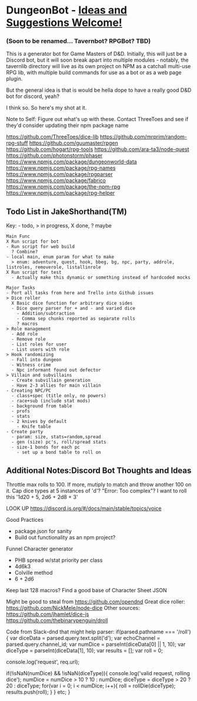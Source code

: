 # DungeonBot - [Ideas and Suggestions Welcome!](https://github.com/JakeRunsDnD/dungeonbot/issues)
### (Soon to be renamed... Tavernbot? RPGBot? TBD)

This is a generator bot for Game Masters of D&D. Initially, this will just be a
Discord bot, but it will soon break apart into multiple modules - notably,
the tavernlib directory will live as its own project on NPM as a catchall
multi-use RPG lib, with multiple build commands for use as a bot or as
a web page plugin.

But the general idea is that is would be hella dope to have a really good D&D bot for discord, yeah?

I think so. So here's my shot at it.

Note to Self: Figure out what's up with these. Contact ThreeToes and see
if they'd consider updating their npm package name

https://github.com/ThreeToes/dice-lib
https://github.com/mrprim/random-rpg-stuff
https://github.com/guumaster/rpgen
https://github.com/hogart/rpg-tools
https://github.com/ara-ta3/node-quest
https://github.com/photonstorm/phaser
https://www.npmjs.com/package/dungeonworld-data
https://www.npmjs.com/package/rpg-names
https://www.npmjs.com/package/rpgparser
https://www.npmjs.com/package/fabrico
https://www.npmjs.com/package/the-npm-rpg
https://www.npmjs.com/package/rpg-helper

## Todo List in JakeShorthand(TM)

Key: - todo, > in progress, X done, ? maybe

```
Main Func
X Run script for bot
- Run script for web build
  ? Combine?
- local main, enum param for what to make
  > enum: adventure, quest, hook, bbeg, bg, npc, party, addrole, listroles, removerole, listallinrole
X Run script for test
  - Actually make this dynamic or something instead of hardcoded mocks

Major Tasks
- Port all tasks from here and Trello into Github issues
> Dice roller
  X Basic dice function for arbitrary dice sides
  - Dice query parser for + and - and varied dice
    - Addition/subtraction
    - Comma sep chunks reported as separate rolls
    ? macros
> Role management
  - Add role
  - Remove role
  - List roles for user
  - List users with role
> Hook randomizing
  - Fall into dungeon
  - Witness crime
  - Npc informant found out defector
> Villain and subvillains
  - Create subvillain generation
  - Have 2-3 allies for main villain
- Creating NPC/PC
  - class+spec (title only, no powers)
  - race+sub (include stat mods)
  - background from table
  - profs
  - stats
  - 2 knives by default
    - Knife table
- Create party
  - param: size, stats=random,spread
  - gen (size) pc's, roll/spread stats
  - size-1 bonds for each pc
    - set up a bond table to roll on
```

Additional Notes:Discord Bot Thoughts and Ideas
------------------------------
Throttle max rolls to 100. If more, mutiply to match and throw another 100 on it.
Cap dice types at 5 instances of 'd'? "Error: Too complex"?
I want to roll this '1d20 + 5, 2d6 + 2d8 + 3'

LOOK UP https://discord.js.org/#/docs/main/stable/topics/voice

Good Practices
- package.json for sanity
- Build out functionality as an npm project?

Funnel Character generator
- PHB spread w/stat priority per class
- 4d6k3
- Colville method
- 6 + 2d6

Keep last 128 macros?
Find a good base of Character Sheet JSON

Might be good to steal from https://github.com/opendnd
Great dice roller: https://github.com/NickMele/node-dice
Other sources:
  https://github.com/jhamlet/dice-js
  https://github.com/thebinarypenguin/droll

Code from Slack-dnd that might help parser:
if(parsed.pathname === '/roll'){
  var diceData = parsed.query.text.split('d');
  var echoChannel = parsed.query.channel_id;
  var numDice = parseInt(diceData[0] || 1, 10);
  var diceType = parseInt(diceData[1], 10);
  var results = [];
  var roll = 0;

  console.log('request', req.url);

  if(!isNaN(numDice) && !isNaN(diceType)){
    console.log('valid request, rolling dice');
    numDice = numDice > 10 ? 10 : numDice;
    diceType = diceType > 20 ? 20 : diceType;
    for(var i = 0; i < numDice; i++){
      roll = rollDie(diceType);
      results.push(roll);
    }
  }
  etc;
}

